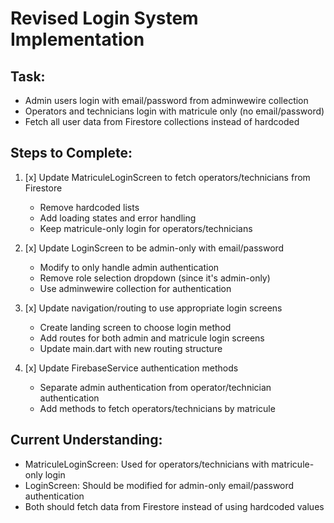 # Revised Login System Implementation

## Task: 
- Admin users login with email/password from adminwewire collection
- Operators and technicians login with matricule only (no email/password)
- Fetch all user data from Firestore collections instead of hardcoded

## Steps to Complete:

1. [x] Update MatriculeLoginScreen to fetch operators/technicians from Firestore
   - Remove hardcoded lists
   - Add loading states and error handling
   - Keep matricule-only login for operators/technicians

2. [x] Update LoginScreen to be admin-only with email/password
   - Modify to only handle admin authentication
   - Remove role selection dropdown (since it's admin-only)
   - Use adminwewire collection for authentication

3. [x] Update navigation/routing to use appropriate login screens
   - Create landing screen to choose login method
   - Add routes for both admin and matricule login screens
   - Update main.dart with new routing structure

4. [x] Update FirebaseService authentication methods
   - Separate admin authentication from operator/technician authentication
   - Add methods to fetch operators/technicians by matricule

## Current Understanding:
- MatriculeLoginScreen: Used for operators/technicians with matricule-only login
- LoginScreen: Should be modified for admin-only email/password authentication
- Both should fetch data from Firestore instead of using hardcoded values
